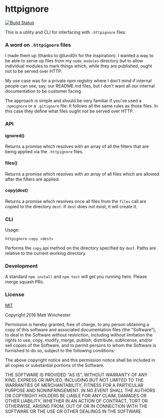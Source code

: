 httpignore
==========

[![Build Status](https://travis-ci.org/mwinche/httpignore.svg?branch=master)](https://travis-ci.org/mwinche/httpignore)

This is a utility and CLI for interfacing with `.httpignore` files.

### A word on `.httpignore` files

I made them up (thanks to @lund0n for the inspiration). I wanted a way to be
able to serve up files from my `node_modules` directory but to allow individual
modules to mark things which, while they are published, ought not to be served
over HTTP.

My use case was for a private npm registry where I don't mind if internal people
can see, say, our README.md files, but I don't want all our internal documentation
to be customer facing.

The approach is simple and should be very familiar if you've used a `.npmignore`
or a `.gitignore` file. It follows all the same rules as those files. In this
case they define what files ought *not* be served over HTTP.

### API

#### ignored()

Returns a promise which resolves with an array of all the filters that are being
applied via the `.httpignore` files.

#### files()

Returns a promise which resolves with an array of all files which are allowed
after the filters are applied.

#### copy(dest)

Returns a promise which resolves once all files from the `files` call are
copied to the directory `dest`. If `dest` does not exist, it will create it.

### CLI

Usage:

```
httpignore-copy <dest>
```

Performs the `copy` api method on the directory specified by `dest`. Paths are
relative to the current working directory.

### Development

A standard `npm install` and `npm test` will get you running here. Please merge
squash PRs.

### License

[MIT](https://opensource.org/licenses/MIT)

Copyright 2016 Matt Winchester

Permission is hereby granted, free of charge, to any person obtaining a copy of this software and associated documentation files (the "Software"), to deal in the Software without restriction, including without limitation the rights to use, copy, modify, merge, publish, distribute, sublicense, and/or sell copies of the Software, and to permit persons to whom the Software is furnished to do so, subject to the following conditions:

The above copyright notice and this permission notice shall be included in all copies or substantial portions of the Software.

THE SOFTWARE IS PROVIDED "AS IS", WITHOUT WARRANTY OF ANY KIND, EXPRESS OR IMPLIED, INCLUDING BUT NOT LIMITED TO THE WARRANTIES OF MERCHANTABILITY, FITNESS FOR A PARTICULAR PURPOSE AND NONINFRINGEMENT. IN NO EVENT SHALL THE AUTHORS OR COPYRIGHT HOLDERS BE LIABLE FOR ANY CLAIM, DAMAGES OR OTHER LIABILITY, WHETHER IN AN ACTION OF CONTRACT, TORT OR OTHERWISE, ARISING FROM, OUT OF OR IN CONNECTION WITH THE SOFTWARE OR THE USE OR OTHER DEALINGS IN THE SOFTWARE.
